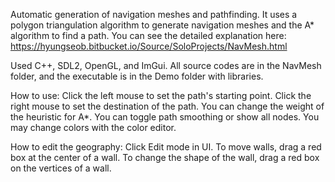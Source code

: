 Automatic generation of navigation meshes and pathfinding.
It uses a polygon triangulation algorithm to generate navigation meshes and the A* algorithm to find a path.
You can see the detailed explanation here: https://hyungseob.bitbucket.io/Source/SoloProjects/NavMesh.html

Used C++, SDL2, OpenGL, and ImGui.
All source codes are in the NavMesh folder, and the executable is in the Demo folder with libraries.

How to use:
Click the left mouse to set the path's starting point.
Click the right mouse to set the destination of the path.
You can change the weight of the heuristic for A*. You can toggle path smoothing or show all nodes. You may change colors with the color editor.

How to edit the geography: 
Click Edit mode in UI. To move walls, drag a red box at the center of a wall. To change the shape of the wall, drag a red box on the vertices of a wall.
